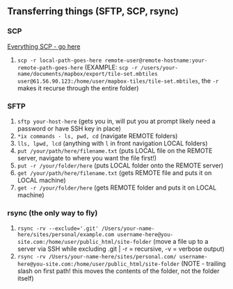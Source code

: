 ## Transferring things (SFTP, SCP, rsync)

### SCP
[Everything SCP - go here](http://kb.iu.edu/data/agye.html)
01.    `scp -r local-path-goes-here remote-user@remote-hostname:your-remote-path-goes-here` (EXAMPLE: `scp -r /users/your-name/documents/mapbox/export/tile-set.mbtiles user@61.56.90.123:/home/user/mapbox-tiles/tile-set.mbtiles`, the `-r` makes it recurse through the entire folder)

### SFTP
01.    `sftp your-host-here` (gets you in, will put you at prompt likely need a password or have SSH key in place)
02.    `*ix commands - ls, pwd, cd` (navigate REMOTE folders)
03.    `lls, lpwd, lcd` (anything with `l` in front navigation LOCAL folders)
04.    `put /your/path/here/filename.txt` (puts LOCAL file on the REMOTE server, navigate to where you want the file first!)
05.    `put -r /your/folder/here` (puts LOCAL folder onto the REMOTE server)
06.    `get /your/path/here/filename.txt` (gets REMOTE file and puts it on LOCAL machine)
07.    `get -r /your/folder/here` (gets REMOTE folder and puts it on LOCAL machine)

### rsync (the only way to fly)
01.    `rsync -rv --exclude='.git' /Users/your-name-here/sites/personal/example.com username-here@you-site.com:/home/user/public_html/site-folder` (move a file up to a server via SSH while excluding .git | -r = recursive, -v = verbose output)
03.    `rsync -rv /Users/your-name-here/sites/personal.com/ username-here@you-site.com:/home/user/public_html/site-folder` (NOTE - trailing slash on first path! this moves the contents of the folder, not the folder itself)